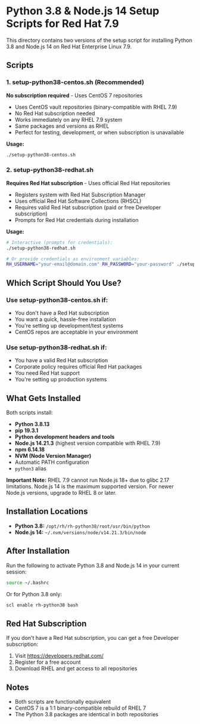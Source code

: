 # Python 3.8 & Node.js 14 Setup Scripts for Red Hat 7.9

This directory contains two versions of the setup script for installing Python 3.8 and Node.js 14 on Red Hat Enterprise Linux 7.9.

## Scripts

### 1. setup-python38-centos.sh (Recommended)
**No subscription required** - Uses CentOS 7 repositories

- Uses CentOS vault repositories (binary-compatible with RHEL 7.9)
- No Red Hat subscription needed
- Works immediately on any RHEL 7.9 system
- Same packages and versions as RHEL
- Perfect for testing, development, or when subscription is unavailable

**Usage:**
```bash
./setup-python38-centos.sh
```

### 2. setup-python38-redhat.sh
**Requires Red Hat subscription** - Uses official Red Hat repositories

- Registers system with Red Hat Subscription Manager
- Uses official Red Hat Software Collections (RHSCL)
- Requires valid Red Hat subscription (paid or free Developer subscription)
- Prompts for Red Hat credentials during installation

**Usage:**
```bash
# Interactive (prompts for credentials):
./setup-python38-redhat.sh

# Or provide credentials as environment variables:
RH_USERNAME="your-email@domain.com" RH_PASSWORD="your-password" ./setup-python38-redhat.sh
```

## Which Script Should You Use?

### Use **setup-python38-centos.sh** if:
- You don't have a Red Hat subscription
- You want a quick, hassle-free installation
- You're setting up development/test systems
- CentOS repos are acceptable in your environment

### Use **setup-python38-redhat.sh** if:
- You have a valid Red Hat subscription
- Corporate policy requires official Red Hat packages
- You need Red Hat support
- You're setting up production systems

## What Gets Installed

Both scripts install:
- **Python 3.8.13**
- **pip 19.3.1**
- **Python development headers and tools**
- **Node.js 14.21.3** (highest version compatible with RHEL 7.9)
- **npm 6.14.18**
- **NVM (Node Version Manager)**
- Automatic PATH configuration
- `python3` alias

**Important Note:** RHEL 7.9 cannot run Node.js 18+ due to glibc 2.17 limitations. Node.js 14 is the maximum supported version. For newer Node.js versions, upgrade to RHEL 8 or later.

## Installation Locations

- **Python 3.8:** `/opt/rh/rh-python38/root/usr/bin/python`
- **Node.js 14:** `~/.nvm/versions/node/v14.21.3/bin/node`

## After Installation

Run the following to activate Python 3.8 and Node.js 14 in your current session:
```bash
source ~/.bashrc
```

Or for Python 3.8 only:
```bash
scl enable rh-python38 bash
```

## Red Hat Subscription

If you don't have a Red Hat subscription, you can get a free Developer subscription:
1. Visit https://developers.redhat.com/
2. Register for a free account
3. Download RHEL and get access to all repositories

## Notes

- Both scripts are functionally equivalent
- CentOS 7 is a 1:1 binary-compatible rebuild of RHEL 7
- The Python 3.8 packages are identical in both repositories
